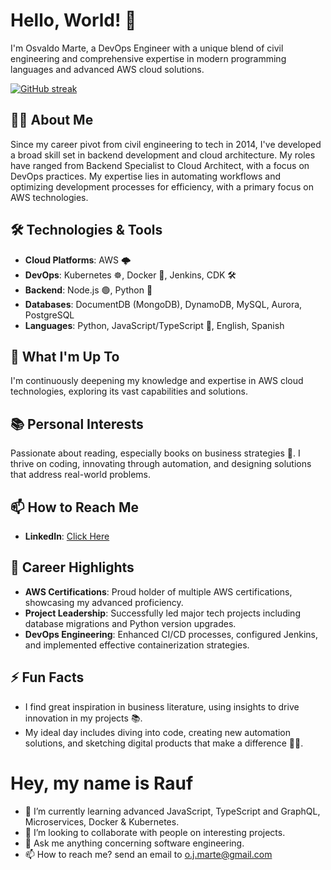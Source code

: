# Hello, World! 👋

I'm Osvaldo Marte, a DevOps Engineer with a unique blend of civil engineering and comprehensive expertise in modern programming languages and advanced AWS cloud solutions.

[![GitHub streak](http://github-readme-streak-stats.herokuapp.com?user=o.j.marte&theme=dark&hide_border=true&date_format=n%2Fj%5B%2FY%5D&ring=6BDE84&fire=6BDE84&currStreakLabel=6BDE84)](https://git.io/streak-stats)

## 👨‍💻 About Me

Since my career pivot from civil engineering to tech in 2014, I've developed a broad skill set in backend development and cloud architecture. My roles have ranged from Backend Specialist to Cloud Architect, with a focus on DevOps practices. My expertise lies in automating workflows and optimizing development processes for efficiency, with a primary focus on AWS technologies.

## 🛠️ Technologies & Tools

- **Cloud Platforms**: AWS 🌩️
- **DevOps**: Kubernetes ☸️, Docker 🐳, Jenkins, CDK 🛠️
- **Backend**: Node.js 🟢, Python 🐍
- **Databases**: DocumentDB (MongoDB), DynamoDB, MySQL, Aurora, PostgreSQL
- **Languages**: Python, JavaScript/TypeScript 📜, English, Spanish

## 🌱 What I'm Up To

I'm continuously deepening my knowledge and expertise in AWS cloud technologies, exploring its vast capabilities and solutions.

## 📚 Personal Interests

Passionate about reading, especially books on business strategies 📖. I thrive on coding, innovating through automation, and designing solutions that address real-world problems.

## 📫 How to Reach Me

- **LinkedIn**: [Click Here](https://www.linkedin.com/in/osvaldo-marte-48027b24a/)

## 🚀 Career Highlights

- **AWS Certifications**: Proud holder of multiple AWS certifications, showcasing my advanced proficiency.
- **Project Leadership**: Successfully led major tech projects including database migrations and Python version upgrades.
- **DevOps Engineering**: Enhanced CI/CD processes, configured Jenkins, and implemented effective containerization strategies.

## ⚡ Fun Facts

- I find great inspiration in business literature, using insights to drive innovation in my projects 📚.
- My ideal day includes diving into code, creating new automation solutions, and sketching digital products that make a difference 🎨🤖.

# Hey, my name is Rauf

- 🌱  I’m currently learning advanced JavaScript, TypeScript and GraphQL, Microservices, Docker & Kubernetes.
- 🔭  I’m looking to collaborate with people on interesting projects.
- 💬  Ask me anything concerning software engineering.
- 📫  How to reach me? send an email to [o.j.marte@gmail.com](o.j.marte@gmail.com)

<!-- ![GitHub stats](https://github-readme-stats.vercel.app/api?username=rofazayn&show_icons=true&theme=dark&hide_border=true&include_all_commits=true&count_private=true) -->
<!--![Abderraouf's GitHub stats](https://github-readme-stats.vercel.app/api?username=rofazayn&show_icons=true&theme=dark) -->



